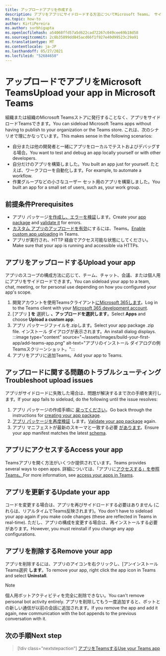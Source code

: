 ```yaml
---
title: アップロードアプリを作成する
description: アプリをアプリにサイドロードする方法についてMicrosoft Teams。 サイドローディングは、開発中にアプリをテストおよびデバッグする場合に一般的です。
ms.topic: how-to
author: KirtiPereira
ms.author: surbhigupta
ms.openlocfilehash: a54068ffd57a5d622cad72267c049cee69b18d58
ms.sourcegitcommit: 2c8b35899dd845acd66f1f927e40d99523c29a91
ms.translationtype: MT
ms.contentlocale: ja-JP
ms.lasthandoff: 05/27/2021
ms.locfileid: "52684650"
---
```

# <a name="upload-your-app-in-microsoft-teams"></a><span data-ttu-id="980b1-104">アップロードでアプリをMicrosoft Teams</span><span class="sxs-lookup"><span data-stu-id="980b1-104">Upload your app in Microsoft Teams</span></span>

<span data-ttu-id="980b1-105">組織または組織のMicrosoft Teamsストアに発行することなく、アプリをサイドロードTeamsできます。</span><span class="sxs-lookup"><span data-stu-id="980b1-105">You can sideload Microsoft Teams apps without having to publish to your organization or the Teams store.</span></span> <span data-ttu-id="980b1-106">これは、次のシナリオで理にかなっています。</span><span class="sxs-lookup"><span data-stu-id="980b1-106">This makes sense in the following scenarios:</span></span>

* <span data-ttu-id="980b1-107">自分または他の開発者と一緒にアプリをローカルでテストおよびデバッグする場合。</span><span class="sxs-lookup"><span data-stu-id="980b1-107">You want to test and debug an app locally yourself or with other developers.</span></span>
* <span data-ttu-id="980b1-108">自分だけのアプリを構築しました。</span><span class="sxs-lookup"><span data-stu-id="980b1-108">You built an app just for yourself.</span></span> <span data-ttu-id="980b1-109">たとえば、ワークフローを自動化します。</span><span class="sxs-lookup"><span data-stu-id="980b1-109">For example, to automate a workflow.</span></span>
* <span data-ttu-id="980b1-110">作業グループなどの小さなユーザー セット用のアプリを構築しました。</span><span class="sxs-lookup"><span data-stu-id="980b1-110">You built an app for a small set of users, such as, your work group.</span></span>

## <a name="prerequisites"></a><span data-ttu-id="980b1-111">前提条件</span><span class="sxs-lookup"><span data-stu-id="980b1-111">Prerequisites</span></span>

* <span data-ttu-id="980b1-112">アプリ パッケージ[を作成し、](~/concepts/build-and-test/apps-package.md)[エラーを検証](https://dev.teams.microsoft.com/appvalidation.html)します。</span><span class="sxs-lookup"><span data-stu-id="980b1-112">Create your [app package](~/concepts/build-and-test/apps-package.md) and [validate it](https://dev.teams.microsoft.com/appvalidation.html) for errors.</span></span>
* <span data-ttu-id="980b1-113">[カスタム アプリのアップロードを有効](~/concepts/build-and-test/prepare-your-o365-tenant.md#enable-custom-teams-apps-and-turn-on-custom-app-uploading)にするには、Teams。</span><span class="sxs-lookup"><span data-stu-id="980b1-113">[Enable custom app uploading](~/concepts/build-and-test/prepare-your-o365-tenant.md#enable-custom-teams-apps-and-turn-on-custom-app-uploading) in Teams.</span></span>
* <span data-ttu-id="980b1-114">アプリが実行され、HTTP 経由でアクセス可能な状態にしてください。</span><span class="sxs-lookup"><span data-stu-id="980b1-114">Make sure that your app is running and accessible via HTTPs.</span></span>

## <a name="upload-your-app"></a><span data-ttu-id="980b1-115">アプリをアップロードする</span><span class="sxs-lookup"><span data-stu-id="980b1-115">Upload your app</span></span>

<span data-ttu-id="980b1-116">アプリのスコープの構成方法に応じて、チーム、チャット、会議、または個人用にアプリをサイドロードできます。</span><span class="sxs-lookup"><span data-stu-id="980b1-116">You can sideload your app to a team, chat, meeting, or for personal use depending on how you configured your app's scope.</span></span>

1. <span data-ttu-id="980b1-117">開発アカウントを使用Teamsクライアント[にMicrosoft 365します](~/build-your-first-app/build-and-run.md#prerequisites)。</span><span class="sxs-lookup"><span data-stu-id="980b1-117">Log in to the Teams client with your [Microsoft 365 development account](~/build-your-first-app/build-and-run.md#prerequisites).</span></span>
1. <span data-ttu-id="980b1-118">[アプリ **] を** 選択し **、アップロードを選択します**。</span><span class="sxs-lookup"><span data-stu-id="980b1-118">Select **Apps** and choose **Upload a custom app**.</span></span>
1. <span data-ttu-id="980b1-119">アプリ パッケージファイルを.zipします。</span><span class="sxs-lookup"><span data-stu-id="980b1-119">Select your app package .zip file.</span></span> <span data-ttu-id="980b1-120">インストール ダイアログが表示されます。</span><span class="sxs-lookup"><span data-stu-id="980b1-120">An install dialog displays.</span></span>
:::image type="content" source="~/assets/images/build-your-first-app/add-teams-app.png" alt-text="アプリのインストール ダイアログの例Teamsスクリーンショット。":::
1. <span data-ttu-id="980b1-122">アプリをアプリに追加Teams。</span><span class="sxs-lookup"><span data-stu-id="980b1-122">Add your app to Teams.</span></span>

## <a name="troubleshoot-upload-issues"></a><span data-ttu-id="980b1-123">アップロードに関する問題のトラブルシューティング</span><span class="sxs-lookup"><span data-stu-id="980b1-123">Troubleshoot upload issues</span></span>

<span data-ttu-id="980b1-124">アプリがサイドロードに失敗した場合は、問題が解決するまで次の手順を実行します。</span><span class="sxs-lookup"><span data-stu-id="980b1-124">If your app fails to sideload, do the following until the issue resolves:</span></span>

1. <span data-ttu-id="980b1-125">アプリ パッケージの作成手順に [戻ってください](../../concepts/build-and-test/apps-package.md)。</span><span class="sxs-lookup"><span data-stu-id="980b1-125">Go back through the instructions for [creating your app package](../../concepts/build-and-test/apps-package.md).</span></span>
1. <span data-ttu-id="980b1-126">[アプリ パッケージを再度検証](https://dev.teams.microsoft.com/appvalidation.html) します。</span><span class="sxs-lookup"><span data-stu-id="980b1-126">[Validate your app package](https://dev.teams.microsoft.com/appvalidation.html) again.</span></span>
1. <span data-ttu-id="980b1-127">アプリ マニフェストが最新のスキーマと一致する必要 [があります](../../resources/schema/manifest-schema.md)。</span><span class="sxs-lookup"><span data-stu-id="980b1-127">Ensure your app manifest matches the latest [schema](../../resources/schema/manifest-schema.md).</span></span>

## <a name="access-your-app"></a><span data-ttu-id="980b1-128">アプリにアクセスする</span><span class="sxs-lookup"><span data-stu-id="980b1-128">Access your app</span></span>

<span data-ttu-id="980b1-129">Teamsアプリを開く方法がいくつか提供されています。</span><span class="sxs-lookup"><span data-stu-id="980b1-129">Teams provides several ways to open apps.</span></span> <span data-ttu-id="980b1-130">詳細については、「アプリに[アクセスする」を参照Teams。](https://support.microsoft.com/office/access-your-apps-in-teams-0758cb09-9e85-40e7-a974-51df7734646a)</span><span class="sxs-lookup"><span data-stu-id="980b1-130">For more information, see [access your apps in Teams](https://support.microsoft.com/office/access-your-apps-in-teams-0758cb09-9e85-40e7-a974-51df7734646a).</span></span>

## <a name="update-your-app"></a><span data-ttu-id="980b1-131">アプリを更新する</span><span class="sxs-lookup"><span data-stu-id="980b1-131">Update your app</span></span>

<span data-ttu-id="980b1-132">コードを変更する場合は、アプリを再びサイドロードする必要はありません (これらは、リアルタイムでTeams反映されます)。</span><span class="sxs-lookup"><span data-stu-id="980b1-132">You don't have to sideload your app again if you make code changes (these are reflected in Teams in real-time).</span></span> <span data-ttu-id="980b1-133">ただし、アプリの構成を変更する場合は、再インストールする必要があります。</span><span class="sxs-lookup"><span data-stu-id="980b1-133">However, you must reinstall if you change any app configurations.</span></span>

## <a name="remove-your-app"></a><span data-ttu-id="980b1-134">アプリを削除する</span><span class="sxs-lookup"><span data-stu-id="980b1-134">Remove your app</span></span>

<span data-ttu-id="980b1-135">アプリを削除するには、アプリのアイコンを右クリックし、[アンインストールTeams選択 **します**。</span><span class="sxs-lookup"><span data-stu-id="980b1-135">To remove your app, right click the app icon in Teams and select **Uninstall**.</span></span>

> [!NOTE]
> <span data-ttu-id="980b1-136">個人用ボットアクティビティを完全に削除できない。</span><span class="sxs-lookup"><span data-stu-id="980b1-136">You can't remove personal bot activity entirely.</span></span> <span data-ttu-id="980b1-137">アプリを削除してもう一度追加すると、ボットとの新しい通信が以前の会話に追加されます。</span><span class="sxs-lookup"><span data-stu-id="980b1-137">If you remove the app and add it again, new communication with the bot appends to the previous conversation with it.</span></span>

## <a name="next-step"></a><span data-ttu-id="980b1-138">次の手順</span><span class="sxs-lookup"><span data-stu-id="980b1-138">Next step</span></span>

> [!div class="nextstepaction"]
> [<span data-ttu-id="980b1-139">アプリをTeamsする</span><span class="sxs-lookup"><span data-stu-id="980b1-139">Use your Teams app</span></span>](https://support.microsoft.com/office/apps-and-services-cc1fba57-9900-4634-8306-2360a40c665b?ui=en-us&rs=en-us&ad=us)
